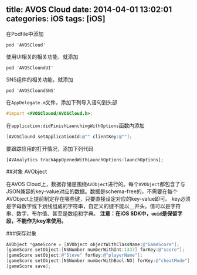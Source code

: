title: AVOS Cloud
date: 2014-04-01 13:02:01
categories: iOS
tags: [iOS]
---
在Podfile中添加
```
pod 'AVOSCloud'
```
使用UI相关的相关功能，就添加
```
pod 'AVOSCloundUI'
```
SNS组件的相关功能，就添加
```
pod 'AVOSCloundSNS'
```

在`AppDelegate.m`文件，添加下列导入语句到头部
```objective-c
#import <AVOSClound/AVOSCloud.h>;
```
在`application:didFinishLaunchingWithOptions`函数内添加
```objective-c
[AVOSClound setApplicationId:@"" clientKey:@""];
```
要跟踪应用的打开情况，添加下列代码
```
[AVAnalytics trackAppOpenedWithLaunchOptions:launchOptions];
```

##对象
AVObject

在AVOS Cloud上，数据存储是围绕`AVObject`进行的。每个`AVObject`都包含了与JSON兼容的key-value对应的数据。数据是schema-free的，不需要在每个AVObject上提前制定存在哪些键，只要直接设定对应的key-value即可。
key必须是字母数字或下划线组成的字符串，自定义的键不能以`__`开头。值可以是字符串、数字、布尔值、甚至是数组和字典。
**注意：在iOS SDK中，`uuid`是保留字段，不能作为key来使用。**

###保存对象

```objective-c
AVObject *gameScore = [AVObject objectWithClassName:@"GameScore"];
[gameScore setObject:[NSNumber numberWithInt:1337] forKey:@"score"];
[gameScore setObject:@"Steve" forKey:@"playerName"];
[gameScore setObject:[NSNumber numberWithBool:NO] forKey:@"cheatMode"];
[gameScore save];
```